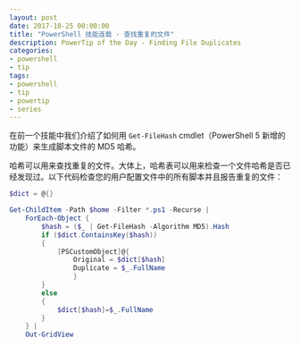 ```yaml
---
layout: post
date: 2017-10-25 00:00:00
title: "PowerShell 技能连载 - 查找重复的文件"
description: PowerTip of the Day - Finding File Duplicates
categories:
- powershell
- tip
tags:
- powershell
- tip
- powertip
- series
---
```

在前一个技能中我们介绍了如何用 `Get-FileHash` cmdlet（PowerShell 5 新增的功能）来生成脚本文件的 MD5 哈希。

哈希可以用来查找重复的文件。大体上，哈希表可以用来检查一个文件哈希是否已经发现过。以下代码检查您的用户配置文件中的所有脚本并且报告重复的文件：

```powershell
$dict = @{}

Get-ChildItem -Path $home -Filter *.ps1 -Recurse |
    ForEach-Object {
        $hash = ($_ | Get-FileHash -Algorithm MD5).Hash
        if ($dict.ContainsKey($hash))
        {
            [PSCustomObject]@{
                Original = $dict[$hash]
                Duplicate = $_.FullName
                }
        }
        else
        {
            $dict[$hash]=$_.FullName
        }
    } |
    Out-GridView
```

<!--本文国际来源：[Finding File Duplicates](http://community.idera.com/powershell/powertips/b/tips/posts/finding-file-duplicates)-->
